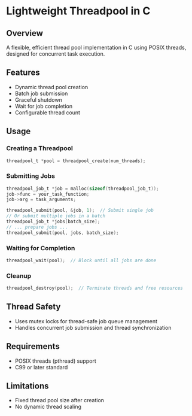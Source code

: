 # Lightweight Threadpool in C

## Overview
A flexible, efficient thread pool implementation in C using POSIX threads, designed for concurrent task execution.

## Features
- Dynamic thread pool creation
- Batch job submission
- Graceful shutdown
- Wait for job completion
- Configurable thread count

## Usage

### Creating a Threadpool
```c
threadpool_t *pool = threadpool_create(num_threads);
```

### Submitting Jobs
```c
threadpool_job_t *job = malloc(sizeof(threadpool_job_t));
job->func = your_task_function;
job->arg = task_arguments;

threadpool_submit(pool, &job, 1);  // Submit single job
// Or submit multiple jobs in a batch
threadpool_job_t *jobs[batch_size];
// ... prepare jobs ...
threadpool_submit(pool, jobs, batch_size);
```

### Waiting for Completion
```c
threadpool_wait(pool);  // Block until all jobs are done
```

### Cleanup
```c
threadpool_destroy(pool);  // Terminate threads and free resources
```

## Thread Safety
- Uses mutex locks for thread-safe job queue management
- Handles concurrent job submission and thread synchronization

## Requirements
- POSIX threads (pthread) support
- C99 or later standard

## Limitations
- Fixed thread pool size after creation
- No dynamic thread scaling
